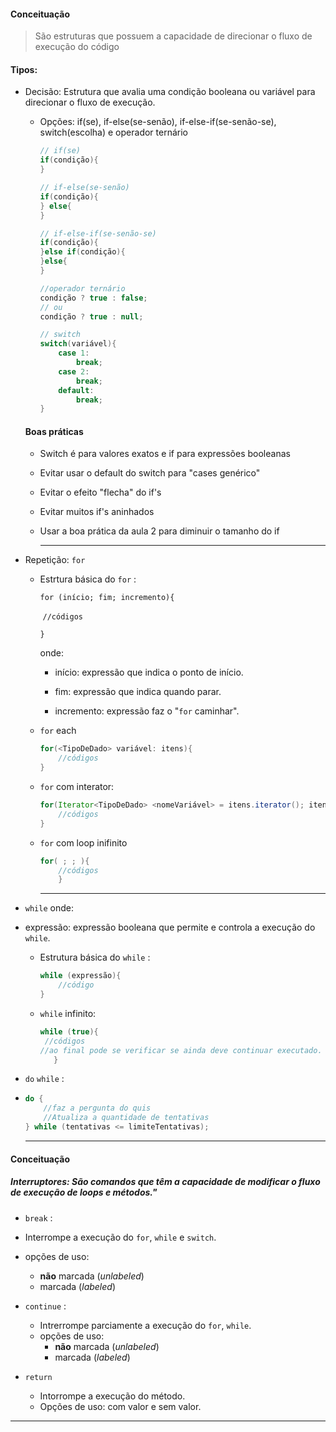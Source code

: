 #### Conceituação

> São estruturas que possuem a capacidade de direcionar o fluxo de execução do código



#### Tipos:

* Decisão: Estrutura que avalia uma condição booleana ou variável para direcionar o fluxo de execução.

  * Opções: if(se), if-else(se-senão), if-else-if(se-senão-se), switch(escolha) e operador ternário

    ```java
    // if(se)
    if(condição){
    }
    ```

    ```java
    // if-else(se-senão)
    if(condição){
    } else{
    }
    ```

    ```java
    // if-else-if(se-senão-se)
    if(condição){
    }else if(condição){
    }else{
    }
    ```

    ```java
    //operador ternário
    condição ? true : false;
    // ou 
    condição ? true : null;
    ```

    ```java
    // switch
    switch(variável){
        case 1:
            break;
        case 2:
            break;
        default:
            break;
    }
    ```

    

  #### Boas práticas

  * Switch é para valores exatos e if para expressões booleanas

  * Evitar usar o default do switch para "cases genérico"

  * Evitar o efeito "flecha" do if's

  * Evitar muitos if's aninhados

  * Usar a boa prática da aula 2 para diminuir o tamanho do if

    ____

    

* Repetição: `for`

  * Estrtura básica do `for` : 

    `for (início; fim; incremento){`

    ​	`//códigos`

    `}`

    onde: 

    - início: expressão que indica o ponto de início.

    - fim: expressão que indica quando parar.

    - incremento: expressão faz o "`for` caminhar".

      

  * `for` each

    ```java
    for(<TipoDeDado> variável: itens){
    	//códigos
    }
    ```

    

  * `for` com interator:

    ```java
    for(Iterator<TipoDeDado> <nomeVariável> = itens.iterator(); itens.hasNext(); ){
    	//códigos
    }
    ```

    

  * `for` com loop inifinito

    ```java
    for( ; ; ){
    	//códigos
    	}
    
    
    ```

    ____

    

*  `while` onde: 

* expressão: expressão booleana que permite e controla a execução do `while`.

  * Estrutura básica do `while` :

    ```java
    while (expressão){
    	//código
    }
    ```

    

  * `while` infinito:

    ```java
    while (true){
     //códigos
    //ao final pode se verificar se ainda deve continuar executado.
       }
    ```

    

*  `do` `while` :

  * ```java
    do {
    	//faz a pergunta do quis
    	//Atualiza a quantidade de tentativas
    } while (tentativas <= limiteTentativas);
    ```

    ____

    

  #### Conceituação

  ##### Interruptores: São comandos que têm a capacidade de modificar o fluxo de execução de loops e métodos."

*  `break` :

  * Interrompe a execução do `for`, `while` e `switch`.
  * opções de uso: 
    * **não** marcada (*unlabeled*)
    * marcada (*labeled*)

* `continue` :

  * Intrerrompe parciamente a execução do `for`, `while`.
  * opções de uso: 
    * **não** marcada (*unlabeled*)
    * marcada (*labeled*)

* `return`

  * Intorrompe a execução do método.
  * Opções de uso: com valor e sem valor.


____

